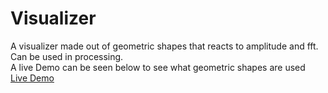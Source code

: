 # **Visualizer**
A visualizer made out of geometric shapes that reacts to amplitude and fft. Can be used in processing. \
A live Demo can be seen below to see what geometric shapes are used\
[Live Demo](https://youtu.be/6vXWfVJNmWY)




